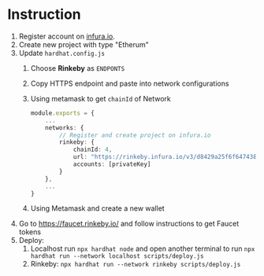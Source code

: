 # Instruction

1. Register account on [infura.io](https://infura.io).
2. Create new project with type "Etherum"
3. Update `hardhat.config.js`
   1. Choose **Rinkeby** as `ENDPONTS`
   2. Copy HTTPS endpoint and paste into network configurations
   3. Using metamask to get `chainId` of Network
        
        ```typescript
        module.exports = {
            ...
            networks: {
                // Register and create project on infura.io
                rinkeby: {
                    chainId: 4,
                    url: "https://rinkeby.infura.io/v3/d8429a25f6f6474387180d3d635f3a12",
                    accounts: [privateKey]
                }
            },
            ...
        }
        ```
    4. Using Metamask and create a new wallet
4. Go to https://faucet.rinkeby.io/ and follow instructions to get Faucet tokens
5. Deploy:
   1. Localhost run `npx hardhat node` and open another terminal to run `npx hardhat run --network localhost scripts/deploy.js`
   2. Rinkeby: `npx hardhat run --network rinkeby scripts/deploy.js`